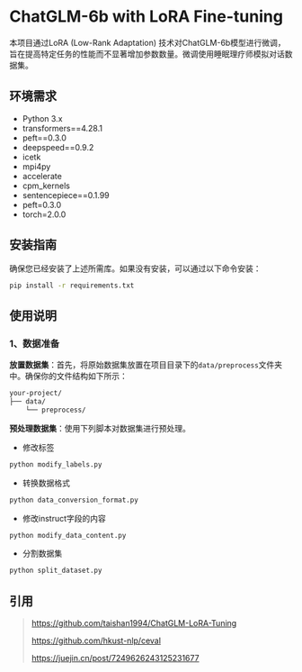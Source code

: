 # ChatGLM-6b with LoRA Fine-tuning

本项目通过LoRA (Low-Rank Adaptation) 技术对ChatGLM-6b模型进行微调，旨在提高特定任务的性能而不显著增加参数数量。微调使用睡眠理疗师模拟对话数据集。

## 环境需求

- Python 3.x
- transformers==4.28.1
- peft==0.3.0
- deepspeed==0.9.2
- icetk
- mpi4py
- accelerate
- cpm_kernels
- sentencepiece==0.1.99
- peft=0.3.0
- torch=2.0.0 

## 安装指南

确保您已经安装了上述所需库。如果没有安装，可以通过以下命令安装：

```bash
pip install -r requirements.txt
```

## 使用说明

### 1、数据准备

**放置数据集**：首先，将原始数据集放置在项目目录下的`data/preprocess`文件夹中。确保你的文件结构如下所示：

```bash
your-project/
├── data/
    └── preprocess/
```

**预处理数据集**：使用下列脚本对数据集进行预处理。

- 修改标签

```python
python modify_labels.py
```

- 转换数据格式

```python
python data_conversion_format.py
```

- 修改instruct字段的内容

```python
python modify_data_content.py
```

- 分割数据集

```python
python split_dataset.py
```

## 引用
> https://github.com/taishan1994/ChatGLM-LoRA-Tuning
> 
> https://github.com/hkust-nlp/ceval
> 
> https://juejin.cn/post/7249626243125231677
